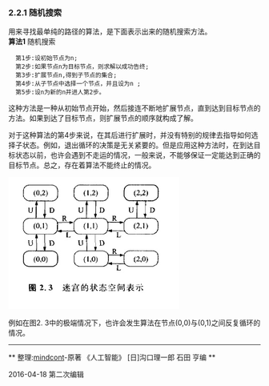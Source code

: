 ### 2.2.1 随机搜索
用来寻找最单纯的路径的算法，是下面表示出来的随机搜索方法。   
**算法1** 随机搜索    

      第1步:设初始节点为n;    
      第2步:如果节点n为目标节点，则求解以成功告终;    
      第3步:扩展节点n,得到子节点的集合;    
      第4步:从子节点中选择一个节点，并且设为n ;   
      第5步:设n为新的n并进人第2步。
      
这种方法是一种从初始节点开始，然后接连不断地扩展节点，直到达到目标节点的方法。如果到达了目标节点，则扩展节点的顺序就构成了解。

对于这种算法的第4步来说，在其后进行扩展时，并没有特别的规律去指导如何选择子状态。例如，退出循环的决策是无关紧要的。但是应用这种方法时，在到达目标状态以前，也许会遇到不走运的情况，一般来说，不能够保证一定能达到正确的目标节点。总之，存在着算法不能终止的情况。

![](../The-Relationship/迷宫的状态空间表示.jpg)


例如在图2. 3中的极端情况下，也许会发生算法在节点(0,0)与(0,1)之间反复循环的情况。

---
** 整理:[mindcont](https://github.com/mindcont)-原著 《人工智能》 [日]沟口理一郎 石田 亨编 **

2016-04-18 第二次编辑